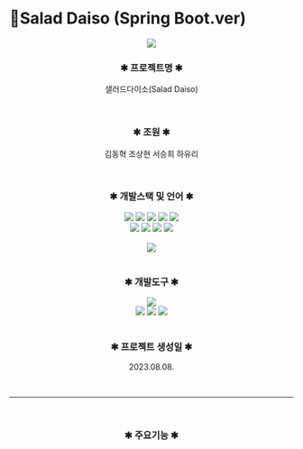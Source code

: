 # 🥗Salad Daiso (Spring Boot.ver)

<div align="center">
    <img src="https://capsule-render.vercel.app/api?type=waving&color=4ECA8C&height=200&section=header&text=Team&nbsp;project&nbsp;(Spring&nbsp;Boot.ver)&fontColor=FFFFFF&fontSize=40&animation=fadeIn&fontAlignY=38">
</div>

<div align="center">
    <h3>✱ 프로젝트명 ✱</h3>
    <p>샐러드다이소(Salad Daiso)</p>
    <br/>
    <h3>✱ 조원 ✱</h3>
    <p>김동혁 조상현 서승희 하유리</p>
    <br/>
    <h3>✱ 개발스택 및 언어 ✱</h3>
    <div>
        <img src="https://img.shields.io/badge/Java-007396?style=flat&logo=Conda-Forge&logoColor=white" />
        <img src="https://img.shields.io/badge/HTML5-E34F26?style=flat&logo=HTML5&logoColor=white" />
        <img src="https://img.shields.io/badge/CSS3-1572B6?style=flat&logo=CSS3&logoColor=white" />
        <img src="https://img.shields.io/badge/JavaScript-F7DF1E?style=flat&logo=JavaScript&logoColor=white" />
        <img src="https://img.shields.io/badge/jQuery-0769AD?style=flat&logo=jQuery&logoColor=white" />
        <br/>
        <img src="https://img.shields.io/badge/springboot-6DB33F?style=flat&logo=Spring&logoColor=white">
        <img src="https://img.shields.io/badge/Bootstrap-7952B3?style=flat&logo=Bootstrap&logoColor=white" />
        <img src="https://img.shields.io/badge/Mybatis-000000?style=flat&logo=Fluentd&logoColor=white" />
        <img src="https://img.shields.io/badge/mysql-4479A1?style=flat&logo=Fluentd&logoColor=white"> 
        <br/><br/>
        <img src="https://github-readme-stats.vercel.app/api/top-langs/?username=hayuri90">
    </div>
    <br/>
    <h3>✱ 개발도구 ✱</h3>
    <div>
        <img src="https://img.shields.io/badge/Eclipse%20IDE-2C2255?style=flat&logo=EclipseIDE&logoColor=white" />
        <br/>
        <img src="https://img.shields.io/badge/Tomcat-F8DC75?style=flat&logo=ApacheTomcat&logoColor=white" />
        <img src="https://img.shields.io/badge/GitHub-181717?style=flat&logo=GitHub&logoColor=white" />
        <img src="https://img.shields.io/badge/Notion-333317?style=flat&logo=Notion&logoColor=white" />
    </div>
    <br/>
    <h3>✱ 프로젝트 생성일 ✱</h3>  
    <p>2023.08.08.</p>
    <br/>
    <hr/>
    <br/>
    <h3>✱ 주요기능 ✱</h3>
    <br/>
    <br/>
</div>
<div align="center">
</div>